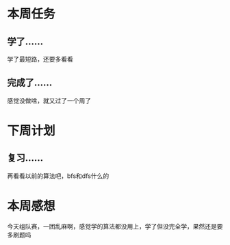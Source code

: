 # 本周任务

## 学了……

学了最短路，还要多看看

## 完成了……

感觉没做啥，就又过了一个周了

# 下周计划

## 复习……

再看看以前的算法吧，bfs和dfs什么的

# 本周感想

今天组队赛，一团乱麻啊，感觉学的算法都没用上，学了但没完全学，果然还是要多刷题吗
